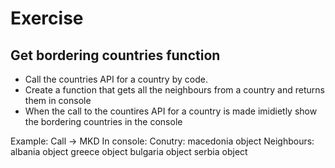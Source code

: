 # Exercise
## Get bordering countries function
* Call the countries API for a country  by code.
* Create a function that gets all the neighbours from a country and returns them in console
* When the call to the countires API for a country is made imidietly show the bordering countries in the console

Example:
Call -> MKD
In console:
Conutry:
macedonia object
Neighbours:
albania object
greece object
bulgaria object
serbia object
